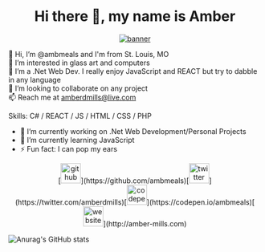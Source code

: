 <h1 align="center"> Hi there 👋, my name is Amber</h1>
<p align="center">
<a href="https://ibb.co/821dcxT"><img src="https://i.ibb.co/7VsR4p8/banner.png" alt="banner" border="0"></a>

👋 Hi, I’m @ambmeals and I'm from St. Louis, MO<br>
👀 I’m interested in glass art and computers<br>
🌱 I’m a .Net Web Dev. I really enjoy JavaScript and REACT but try to dabble in any language<br>
💞️ I’m looking to collaborate on any project<br>
📫 Reach me at amberdmills@live.com</p>

Skills: C# / REACT / JS / HTML / CSS / PHP

- 🔭 I’m currently working on .Net Web Development/Personal Projects 
- 🌱 I’m currently learning JavaScript 
- ⚡ Fun fact: I can pop my ears 


<p align="center">[<img src='https://cdn.jsdelivr.net/npm/simple-icons@3.0.1/icons/github.svg' alt='github' height='40'>](https://github.com/ambmeals)[<img src='https://cdn.jsdelivr.net/npm/simple-icons@3.0.1/icons/twitter.svg' alt='twitter' height='40'>](https://twitter.com/amberdmills)[<img src='https://cdn.jsdelivr.net/npm/simple-icons@3.0.1/icons/codepen.svg' alt='codepen' height='40'>](https://codepen.io/ambmeals)[<img src='https://cdn.jsdelivr.net/npm/simple-icons@3.0.1/icons/icloud.svg' alt='website' height='40'>](http://amber-mills.com)</p>    
  

  



  

  

  













![Anurag's GitHub stats](https://github-readme-stats.vercel.app/api?username=ambmeals&hide=contribs,prs)

<!---
ambmeals/ambmeals is a ✨ special ✨ repository because its `README.md` (this file) appears on your GitHub profile.
You can click the Preview link to take a look at your changes.
--->
